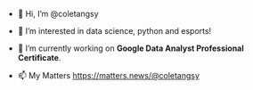 - 👋 Hi, I’m @coletangsy
- 👀 I’m interested in data science, python and esports!
- 🌱 I’m currently working on **Google Data Analyst Professional Certificate**.

- 📫 My Matters https://matters.news/@coletangsy

<!---
coletangsy/coletangsy is a ✨ special ✨ repository because its `README.md` (this file) appears on your GitHub profile.
You can click the Preview link to take a look at your changes.
--->
